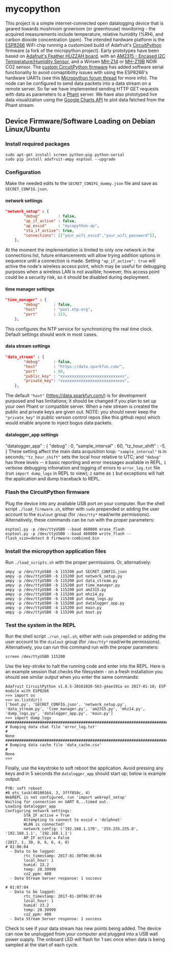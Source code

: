 # mycopython
This project is a simple internet-connected open datalogging device that is geared towards mushroom growroom (or greenhouse) monitoring - the acquired measurements include temperature, relative humidity (%RH), and carbon dioxide concentration (ppm). The intended hardware platform is the [ESP8266](https://espressif.com/en/products/hardware/esp8266ex/overview) WiFi chip running a customized build of Adafruit's [CircuitPython](https://circuitpython.readthedocs.io/en/latest/README.html) firmware (a fork of the micropython project).  Early prototypes have been based on [Adafruit's Feather HUZZAH board](https://www.adafruit.com/product/2821), with an [AM2315 - Encased I2C Temperature/Humidity Sensor](https://www.adafruit.com/products/1293), and a Winsen [MH-Z14](http://www.winsen-sensor.com/products/ndir-co2-sensor/mh-z14.html) or [MH-Z19B](http://www.winsen-sensor.com/products/ndir-co2-sensor/mh-z19b.html) NDIR CO2 sensor.  The [custom CircuitPython firmware](https://github.com/open-eio/circuitpython) has added software serial functionality to avoid comaptibility issues with using the ESP8266's hardware UARTs (see this [Micropython forum thread](https://forum.micropython.org/viewtopic.php?t=2204) for more info).  The node can be configured to send data packets into a data stream on a remote server.  So far we have implemented sending HTTP GET requests with data as parameters to a [Phant](https://learn.sparkfun.com/tutorials/pushing-data-to-datasparkfuncom/what-is-phant) server.  We have also prototyped live data visualization using the [Google Charts API](https://developers.google.com/chart/) to plot data fetched from the Phant stream.

## Device Firmware/Software Loading on Debian Linux/Ubuntu
### Install required packages
```
sudo apt-get install screen python-pip python-serial
sudo pip install adafruit-ampy esptool --upgrade
```
### Configuration
Make the needed edits to the `SECRET_CONIFG_dummy.json` file and save as `SECRET_CONFIG.json`.
#### network settings
```json
"network_setup" : {
        "debug"        : false,
        "ap_if_active" : false,
        "ap_essid"     : "mycopython-ap",
        "sta_if_active": true,
        "connections": [["your_wifi_essid","your_wifi_password"]],
    },
```
At the moment the implementation is limited to only one network in the connections list, future enhancements will allow trying addition options in sequence until a connection is made. Setting `"ap_if_active": true` will active the node's wireless access point, which may be useful for debugging purposes when a wireless LAN is not availble; however, this access point could be a security risk, so it should be disabled during deployment.
#### time manager settings
```json
"time_manager" : {
        "debug"      : false,
        "host"       : "pool.ntp.org",
        "port"       : 123,
    },
```
This configures the NTP service for synchronizing the real time clock.  Default settings should work in most cases.
#### data stream settings
```json
"data_stream" : {
        "debug"      : false,
        "host"       : "https://data.sparkfun.com/",
        "port"       : 80,
        "public_key" : "xxxxxxxxxxxxxxxxxxxxxxxxxxxx",
        "private_key": "xxxxxxxxxxxxxxxxxxxxxxxxxxxx",
    },
```
The default `"host"` (https://data.sparkfun.com/) is for development purposed and has limitations; it should be changed if you plan to set up your own Phant or compatible server.  When a new stream is created the public and private keys are given out.  NOTE: you should never keep the `"private_key"` in public version control repos (like this github repo) which would enable anyone to inject bogus data packets.
#### datalogger_app settings
"datalogger_app" : {
        "debug"           : 0,
        "sample_interval" : 60,
        "tz_hour_shift"   : -5,
}
These setting affect the main data acquisition loop: `"sample_interval"` is in seconds; `"tz_hour_shift"` sets the local hour relative to UTC; and `"debug"` has three levels -- `0` basic reporting and error messages available in REPL, `1` verbose debugging infomation and logging of errors to `error_log.txt` file (run `import dump_logs` in REPL to view); `2` same as `1` but exceptions will halt the application and dump traceback to REPL.

### Flash the CircuitPython firmware
Plug the device into any available USB port on your computer.  Run the shell script `./load_firmware.sh`, either with `sudo` prepended or adding the user account to the `dialout` group (for `/dev/tty*` read/write permissions).  
Alternatively, these commands can be run with the proper parameters:
```
esptool.py -p /dev/ttyUSB0 --baud 460800 erase_flash
esptool.py -p /dev/ttyUSB0 --baud 460800 write_flash --flash_size=detect 0 firmware-combined.bin
```
### Install the micropython application files
Run `./load_scripts.sh` with the proper permissions. Or, alternatively:
```
ampy -p /dev/ttyUSB0 -b 115200 put SECRET_CONFIG.json
ampy -p /dev/ttyUSB0 -b 115200 put network_setup.py
ampy -p /dev/ttyUSB0 -b 115200 put data_stream.py
ampy -p /dev/ttyUSB0 -b 115200 put time_manager.py
ampy -p /dev/ttyUSB0 -b 115200 put am2315.py
ampy -p /dev/ttyUSB0 -b 115200 put mhz14.py
ampy -p /dev/ttyUSB0 -b 115200 put dump_logs.py
ampy -p /dev/ttyUSB0 -b 115200 put datalogger_app.py
ampy -p /dev/ttyUSB0 -b 115200 put main.py
ampy -p /dev/ttyUSB0 -b 115200 put boot.py
```

### Test the system in the REPL
Run the shell script `./run_repl.sh`, either with `sudo` prepended or adding the user account to the `dialout` group (for `/dev/tty*` read/write permissions). Alternatively, you can run this command run with the proper parameters:
```
screen /dev/ttyUSB0 115200
```
Use the key-stroke <ctrl-c> to halt the running code and enter into the REPL. Here is an example session that checks the filesystem - on a fresh installation you should see similar output when you enter the same commands:
```
Adafruit CircuitPython v1.8.5-20161020-563-g4ae191a on 2017-01-18; ESP module with ESP8266
>>> import os
>>> os.listdir()
['boot.py', 'SECRET_CONFIG.json', 'network_setup.py', 'data_stream.py', 'time_manager.py', 'am2315.py', 'mhz14.py', 'dump_logs.py', 'datalogger_app.py', 'main.py']
>>> import dump_logs
################################################################################
# Dumping data chat file 'error_log.txt'
#
None
################################################################################
# Dumping data cache file 'data_cache.csv'
#
None
>>> 
```
Finally, use the keystroke <ctrl-d> to soft reboot the application.  Avoid pressing any keys and in 5 seconds the `datalogger_app` should start up; below is example output:
```
PYB: soft reboot
#6 ets_task(40100164, 3, 3fff850c, 4)
WebREPL is not configured, run 'import webrepl_setup'
Waiting for connection on UART 0...timed out.
Loading datalogger_app
Configuring network settings:
        STA_IF active = True
        Attempting to connect to essid = 'dolphnet'
        WLAN is connected!
        network_config: ('192.168.1.170', '255.255.255.0', '192.168.1.1', '192.168.1.1')
        AP_IF active = False
(2017, 1, 30, 0, 6, 6, 4, 0)
# 01:06:04
  - Data to be logged:
        rtc_timestamp: 2017-01-30T06:06:04
        local_hour: 1
        humid: 23.2
        temp: 20.39999
        co2_ppm: 400
  - Data Stream Server response: 1 success

# 01:07:04
  - Data to be logged:
        rtc_timestamp: 2017-01-30T06:07:04
        local_hour: 1
        humid: 23.2
        temp: 20.39999
        co2_ppm: 400
  - Data Stream Server response: 1 success
```
Check to see if your data stream has new points being added.  The device can now be unplugged from your computer and plugged into a USB wall power supply.  The onboard LED will flash for 1 sec once when data is being sampled at the start of each cycle.
